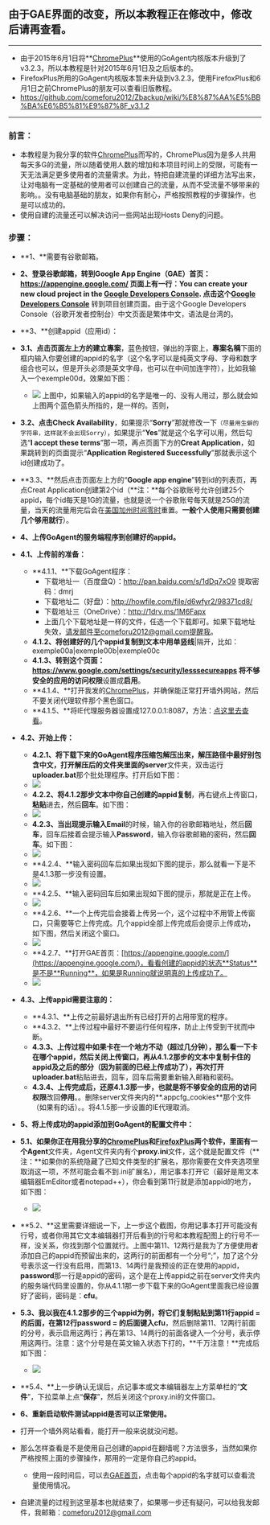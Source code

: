 ## 由于GAE界面的改变，所以本教程正在修改中，修改后请再查看。

***

* 由于2015年6月1日将**[ChromePlus](https://github.com/comeforu2012/truth/wiki/ChromePlus)**使用的GoAgent内核版本升级到了v3.2.3，所以本教程是针对2015年6月1日及之后版本的。
* FirefoxPlus所用的GoAgent内核版本暂未升级到v3.2.3，使用FirefoxPlus和6月1日之前ChromePlus的朋友可以查看旧版教程。
 * https://github.com/comeforu2012/Zbackup/wiki/%E8%87%AA%E5%BB%BA%E6%B5%81%E9%87%8F_v3.1.2

***

### 前言：
* 本教程是为我分享的软件[ChromePlus](https://github.com/comeforu2012/truth/wiki/ChromePlus)而写的，ChromePlus因为是多人共用每天多G的流量，所以随着使用人数的增加和本项目时间上的受限，可能有一天无法满足更多使用者的流量需求。为此，特把自建流量的详细方法写出来，让对电脑有一定基础的使用者可以创建自己的流量，从而不受流量不够带来的影响。。没有电脑基础的朋友，如果你有耐心，严格按照教程的步骤操作，也是可以成功的。
* 使用自建的流量还可以解决访问一些网站出现Hosts Deny的问题。

### 步骤：
* **1、**需要有谷歌邮箱。
* **2、**登录谷歌邮箱，转到Google App Engine（GAE）首页：https://appengine.google.com/ 页面上有一行：You can create your new cloud project in the [Google Developers Console](https://console.developers.google.com/). 点击这个**[Google Developers Console](https://console.developers.google.com/)** 转到项目创建页面。由于这个Google Developers Console（谷歌开发者控制台）中文页面是繁体中文，语法是台湾的。
* **3、**创建appid（应用id）：
 * **3.1、**点击页面左上方的**建立專案**，蓝色按钮，弹出的浮窗上，**專案名稱**下面的框内输入你要创建的appid的名字（这个名字可以是纯英文字母、字母和数字组合也可以，但是开头必须是英文字母，也可以在中间加连字符），比如我输入一个exemple00d，效果如下图：
    * ![](https://oq3esq.bl3301.livefilestore.com/y2mJ5sHK7YNUjpeK1lh5oSA0SZWAyFNJFehM8cOB4_0Wl-dLjZXtAk5K-RSqRWuejDpYVZPQ9cCHJmX2GX8zd9x1hrDiV8ygEiACxRUD6u0tw0Jgg3XpCpV1A7aadZvjkQ1KMlxeXYjVjPFV3XiXkknB1E8DNgfYI5LIYqshrX_ruY/Image%201.png?psid=1)
上图中，如果输入的appid的名字是唯一的、没有人用过，那么就会如上图两个蓝色箭头所指的，是一样的。否则，
 * **3.2、**点击**Check Availability**，如果提示“**Sorry**”那就修改一下`（尽量用生僻的字符串，这样就不会出现Sorry）`，如果提示“**Yes**”就是这个名字可以用，然后勾选“**I accept these terms**”那一项，再点页面下方的**Creat Application**，如果跳转到的页面提示“**Application Registered Successfully**”那就表示这个id创建成功了。
 * **3.3、**然后点击页面左上方的“**Google app engine**”转到id的列表页，再点Creat Application创建第2个id（**注：**每个谷歌账号允许创建25个appid，每个id每天是1G的流量，也就是说一个谷歌账号每天就是25G的流量，当天的流量用完后会在[美国加州时间零时](http://zh.thetimenow.com/united_states/california/san_francisco)重置。**一般个人使用只需要创建几个够用就行**）。
* **4、上传GoAgent的服务端程序到创建好的appid。**
 * **4.1、上传前的准备：**
    * **4.1.1、**下载GoAgent程序：
      * 下载地址一（百度盘Q）：http://pan.baidu.com/s/1dDq7xO9 提取密码：dmrj
      * 下载地址二（好盘）：http://howfile.com/file/d6wfyr2/98371cd8/
      * 下载地址三（OneDrive）：http://1drv.ms/1M6Fapx
      * 上面几个下载地址是一样的文件，任选一个下载即可。如果下载地址失效，请发邮件至comeforu2012@gmail.com提醒我。
    * **4.1.2、**将创建好的几个appid复制到文本中用**单竖线**|隔开，比如：exemple00a|exemple00b|exemple00c
    * **4.1.3、**转到这个页面：https://www.google.com/settings/security/lesssecureapps 将**不够安全的应用的访问权限**设置成**启用**。
    * **4.1.4、**打开我发的[ChromePlus](https://github.com/comeforu2012/truth/wiki/ChromePlus)，并确保能正常打开墙外网站，然后不要关闭代理软件那个黑色窗口。
    * **4.1.5、**将IE代理服务器设置成127.0.0.1:8087，方法：[点这里去查看](https://github.com/comeforu2012/truth/wiki/IE%E4%BB%A3%E7%90%86%E6%9C%8D%E5%8A%A1%E5%99%A8%E8%AE%BE%E7%BD%AE)。
 * **4.2、开始上传：**
    * **4.2.1、**将下载下来的GoAgent程序压缩包解压出来，解压路径中最好别包含中文，打开解压后的文件夹里面的**server**文件夹，双击运行**uploader.bat**那个批处理程序。打开后如下图：
    * ![](https://qnzksw.bl3301.livefilestore.com/y2mTbglK7hSyKeej0Aqc8_Ft24ozq3KSPFWuBZO-_YXlbCHvHyLlyaryy5jsHS84_jjVJXiKg2hFXYV5dITw5O-MQho_S-0bdq03scZ-B3dtepF_PtmBHIqcnR_5WFz8dLXl1DG6W8FRX5Glpq4B-jFdEaQ-xbKyp00IjYm5cRhFkg/Image%201.png?psid=1)
    * **4.2.2、**将4.1.2那步文本中你自己创建的appid**复制**，再右键点上传窗口，**粘贴**进去，然后**回车**。如下图：
    * ![](https://qnzksw.bl3301.livefilestore.com/y2mP9DpzqeR1oSW-JxMwlfVPJDlag3OxWtm5rOxuy5DS7NYvlLeNQWH1wSWGXau2FB0RLmzLEd4y47YOzdTP1LCbbCQPtUUBPCrZ5DKUn7XthSo-1EPl0iHJeXEmsVjoekxdmOUwOjM_rz4jmmGWsyuCrNYfQ1BcSUuf6DviMBcdXw/Image%202.png?psid=1)
    * **4.2.3、**当出现提示输入**Email**的时候，输入你的谷歌邮箱地址，然后**回车**，回车后接着会提示输入**Password**，输入你谷歌邮箱的密码，然后**回车**。如下图：
    * ![](https://qnzksw.bl3301.livefilestore.com/y2mUwZNLbFjMWowdW7qYQzmcATiJRBweIshAIpUcDPJ86tMtnvUsBJdM1NdySNUhSo6bR_e2svST0C2ZFForboPjdsb0sLfxQj4n8EZ-fazIWMhS17MFUoF0niXoaRXB6hCAqLWae4CIEXtVr4LmYanoHBtlhfTlgi_KODkHnjRuXg/Image%203.png?psid=1)
    * **4.2.4、**输入密码回车后如果出现如下图的提示，那么就看一下是不是4.1.3那一步没有设置。
    * ![](https://qnzksw.bl3301.livefilestore.com/y2mm2Wy2shp_bFCVMOHxg1AHMHFPrDV158BPbChJtPk8jYtyeyCHY8_v0rtbqjphQZqDTQpOwVORwq22wK9r1runH0quB6YVSvcZn_Knl4D7fTYIpQpoGzfEL4bpMFTQJgiCbwg499EtVn0HShTILrhl6mWkrI7mpNI3VWECBHhmo0/Image%204.png?psid=1)
    * **4.2.5、**输入密码回车后如果出现如下图的提示，那就是正在上传。
    * ![](https://oq1mbq.bl3301.livefilestore.com/y2m-LEDdFlnjzyPtBsLNAEwFojBFsMGxHF_PwaiXkJfIU27Zt4KM_D-Ooov8elVMklqWgTAaNWAJKsXp0Zfx4jVENrxxSDMBbLTRA5tAs7MpI13DhjR_Nw7pHcv4oFUbviinvUdS5iDnFNV3K3M3GdRcLjHDLPTaAfUstY3sEd_hW4/Image%201.png?psid=1)
    * **4.2.6、**一个上传完后会接着上传另一个，这个过程中不用管上传窗口，只需要等它上传完成。几个appid全部上传完成后会提示上传成功，如下图，然后关闭这个窗口。
    * ![](https://oq1mbq.bl3301.livefilestore.com/y2mBA5J2w-D9gF6y64u-Tn01OeePSM5kPJYQDjerCt2J1jdHaJ9ims3mePGOGdwrm245GX9oEU5tFKhBLQ7mv7mBHIJ84zcN79DquDVdqJ_ob6WGNO2FSvnlaF33NuwuK7S_vcVc0x3YuVidkXn3IQjl6zomik9pdDakYPhbNBU1PU/Image%202.png?psid=1)
    * **4.2.7、**打开GAE首页：[https://appengine.google.com/](https://appengine.google.com/)，看看创建的appid的状态**Status**是不是**Running**，如果是Running就说明真的上传成功了。
    * ![](https://oq1mbq.bl3301.livefilestore.com/y2mGw0LArRlwYghcyFKRfIkRTzKvwUHWT7ezZeoeu5dsPcY1CzydhUuvl3uk1DdMd_n1szAqa1Ga_8C21zmvfyG4dMpBwn_uOOIanKI2lf2dRvmatbw_F_ZaK4Ofv4G2xJJg8pi8FYumaU-2cOL6MXOiG3caIMJvaKxQSR32FMwIZs/Image%203.png?psid=1)
 * **4.3、上传appid需要注意的：**
    * **4.3.1、**上传之前最好退出所有已经打开的占用带宽的程序。
    * **4.3.2、**上传过程中最好不要运行任何程序，防止上传受到干扰而中断。
    * **4.3.3、**上传过程中如果卡在一个地方不动（超过几分钟），那么看一下卡在哪个appid，然后关闭上传窗口，再从4.1.2那步的文本中复制卡住的appid及之后的部分（因为前面的已经上传成功了），再次打开**uploader.bat**粘贴进去，回车，回车后需要重新输入邮箱和密码。
    * **4.3.4、**上传完成后，还原4.1.3那一步，也就是将**不够安全的应用的访问权限**改回**停用**。。删除server文件夹内的**.appcfg_cookies**那个文件（如果有的话）。。将4.1.5那一步设置的IE代理取消。
* **5、将上传成功的appid添加到GoAgent的配置文件中：**
 * **5.1、**如果你正在用我分享的[ChromePlus](https://github.com/comeforu2012/truth/wiki/ChromePlus)和[FirefoxPlus](https://github.com/comeforu2012/truth/wiki/FirefoxPlus)两个软件，里面有一个**Agent**文件夹，Agent文件夹内有个**proxy.ini**文件，这个就是配置文件（**注：**如果你的系统隐藏了已知文件类型的扩展名，那你需要在文件夹选项里取消这一项，不然可能会看不到.ini扩展名），用记事本打开它（最好是用文本编辑器EmEditor或者notepad++），你会看到第11行就是添加appid的地方，如下图：
    * ![](https://oq1mbq.bl3301.livefilestore.com/y2mPvcNCLoZs1l6axMtqsizu4WqEtkgr9fs9pM_VrslScxm7DLwcqCFWDSgd1xjepwg8oaMkNKt8rzQ-Gn8yk4y6B4q0wcIwB3RuhJh0SPTNilrJ3SCev5z9dLywgVXpXNxccWqgkUC22Nx5TSep-sQEFAceCJ-hf7pFh2WkYjfHm4/Image%205.png?psid=1)
 * **5.2、**这里需要详细说一下，上一步这个截图，你用记事本打开可能没有行号，或者你用其它文本编辑器打开后看到的行号和本教程配图上的行号不一样，没关系，你找到那个位置就行。上图中第11、12两行是我为了方便使用者添加自己的appid而预留出来的，这两行的前面都有一个分号“;”，加了这个分号表示这一行没有启用，而第13、14两行是我预设的正在使用的appid，**password**那一行是appid的密码，这个是在上传appid之前在server文件夹内的服务端代码里设置的，你从4.1.1那一步下载下来的GoAgent里面我已经设置好了密码，密码是：**cfu**。
 * **5.3、**我以我在4.1.2那步的三个appid为例，将它们复制粘贴到第11行appid = 的后面，在第12行password = 的后面键入**cfu**，然后删除第11、12两行前面的分号，表示启用这两行；再在第13、14两行的前面各键入一个分号，表示停用这两行。注意：这个分号是在英文输入状态下打的，**千万注意！**完成后如下图：
    * ![](https://oq1mbq.bl3301.livefilestore.com/y2mvtsk0M9sV15DvwSpPZjHWSLZOL9g8R2nBtY2nP0D9ndsaE9pt2dDYr1cBsMHLKmJLUEE8d2Mg4PYxDgDJOBPnAPJu60qfSHjoeOlmboQLBBEFcz7E1ANMgXLU_RA5NLnJFTJ8MwHd_6oKVv6GXoapt2EWlwA7od9o8fpYxJkGos/Image%207.png?psid=1)
 * **5.4、**上一步确认无误后，点记事本或文本编辑器左上方菜单栏的“**文件**”，下拉菜单上点“**保存**”，然后关闭这个proxy.ini的文件窗口。
* **6、重新启动软件测试appid是否可以正常使用。**
 * 打开一个墙外网站看看，能打开一般来说就没问题。
 * 那么怎样查看是不是使用自己创建的appid在翻墙呢？方法很多，当然如果你严格按照上面的步骤操作，那用的一定是你自己的appid。
    * 使用一段时间后，可以去[GAE首页](https://appengine.google.com/)，点击每个appid的名字就可以查看流量使用情况。

* 自建流量的过程到这里基本也就结束了，如果哪一步还有疑问，可以给我发邮件，我邮箱：comeforu2012@gmail.com

